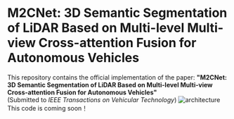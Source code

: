 # M2CNet: 3D Semantic Segmentation of LiDAR Based on Multi-level Multi-view Cross-attention Fusion for Autonomous Vehicles
This repository contains the official implementation of the paper:
**"M2CNet: 3D Semantic Segmentation of LiDAR Based on Multi-level Multi-view Cross-attention Fusion for Autonomous Vehicles"**  
(Submitted to *IEEE Transactions on Vehicular Technology*)
![architecture](https://github.com/user-attachments/assets/106ba62b-08d9-448e-844a-165fdb1b85f1)
This code is coming soon！
